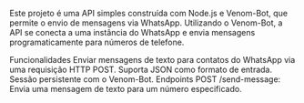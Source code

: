 Este projeto é uma API simples construída com Node.js e Venom-Bot, que permite o envio de mensagens via WhatsApp. Utilizando o Venom-Bot, a API se conecta a uma instância do WhatsApp e envia mensagens programaticamente para números de telefone.

Funcionalidades
Enviar mensagens de texto para contatos do WhatsApp via uma requisição HTTP POST.
Suporta JSON como formato de entrada.
Sessão persistente com o Venom-Bot.
Endpoints
POST /send-message: Envia uma mensagem de texto para um número especificado.

